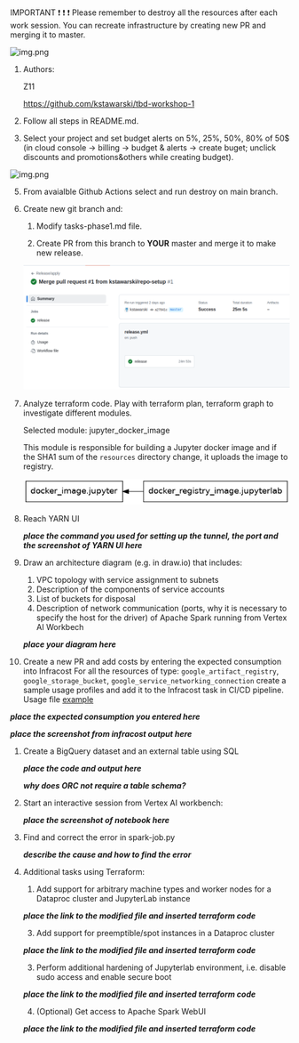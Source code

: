 IMPORTANT ❗ ❗ ❗ Please remember to destroy all the resources after each work session. You can recreate infrastructure by creating new PR and merging it to master.

![img.png](doc/figures/destroy.png)

1. Authors:

   Z11

   https://github.com/kstawarski/tbd-workshop-1

2. Follow all steps in README.md.

3. Select your project and set budget alerts on 5%, 25%, 50%, 80% of 50$ (in cloud console -> billing -> budget & alerts -> create buget; unclick discounts and promotions&others while creating budget).

  ![img.png](doc/figures/discounts.png)

5. From avaialble Github Actions select and run destroy on main branch.

7. Create new git branch and:
    1. Modify tasks-phase1.md file.

    2. Create PR from this branch to **YOUR** master and merge it to make new release.

    ![img.png](doc/figures/workshop1_task6_release.png)


8. Analyze terraform code. Play with terraform plan, terraform graph to investigate different modules.

    Selected module: jupyter_docker_image

    This module is responsible for building a Jupyter docker image and if the SHA1 sum of the `resources` directory change, it uploads the image to registry.
   
   ![img.png](doc/figures/workshop1_task7_jupyter_module.png)
   

9. Reach YARN UI

   ***place the command you used for setting up the tunnel, the port and the screenshot of YARN UI here***

10. Draw an architecture diagram (e.g. in draw.io) that includes:
    1. VPC topology with service assignment to subnets
    2. Description of the components of service accounts
    3. List of buckets for disposal
    4. Description of network communication (ports, why it is necessary to specify the host for the driver) of Apache Spark running from Vertex AI Workbech

    ***place your diagram here***

11. Create a new PR and add costs by entering the expected consumption into Infracost
For all the resources of type: `google_artifact_registry`, `google_storage_bucket`, `google_service_networking_connection`
create a sample usage profiles and add it to the Infracost task in CI/CD pipeline. Usage file [example](https://github.com/infracost/infracost/blob/master/infracost-usage-example.yml)

   ***place the expected consumption you entered here***

   ***place the screenshot from infracost output here***

1.  Create a BigQuery dataset and an external table using SQL

    ***place the code and output here***

    ***why does ORC not require a table schema?***


12. Start an interactive session from Vertex AI workbench:

    ***place the screenshot of notebook here***

13. Find and correct the error in spark-job.py

    ***describe the cause and how to find the error***

14. Additional tasks using Terraform:

    1. Add support for arbitrary machine types and worker nodes for a Dataproc cluster and JupyterLab instance

    ***place the link to the modified file and inserted terraform code***

    3. Add support for preemptible/spot instances in a Dataproc cluster

    ***place the link to the modified file and inserted terraform code***

    3. Perform additional hardening of Jupyterlab environment, i.e. disable sudo access and enable secure boot

    ***place the link to the modified file and inserted terraform code***

    4. (Optional) Get access to Apache Spark WebUI

    ***place the link to the modified file and inserted terraform code***
